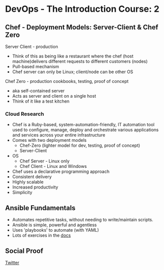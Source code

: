 <!-- This is a template you can use for quick progress days. It removes a lot of the steps we encourage you to share in the longer template 000-DAY-ARTICLE-LONG-TEMPLATE.MD-->

# DevOps - The Introduction Course: 2

## Chef - Deployment Models: Server-Client & Chef Zero

Server Client - production

- Think of this as being like a restaurant where the chef (host machine)delivers different requests to different customers (nodes)
- Pull-based mechanism
- Chef server can only be Linux; client/node can be other OS

Chef Zero - production cookbooks, testing, proof of concept

- aka self-contained server
- Acts as server and client on a single host
- Think of it like a test kitchen

### Cloud Research

- Chef is a Ruby-based, system-automation-friendly, IT automation tool used to configure, manage, deploy and orchestrate various applications and services across your entire infrastructure
- Comes with two deployment models
  - Chef-Zero (lighter model for dev, testing, proof of concept)
  - Server-Client
- OS
  - Chef Server - Linux only
  - Chef Client - Linux and Windows
- Chef uses a declarative programming approach
- Consistent delivery
- Highly scalable
- Increased productivity
- Simplicity

## Ansible Fundamentals

- Automates repetitive tasks, without needing to write/maintain scripts.
- Ansible is simple, powerful and agentless
- Uses 'playbooks' to automate (with YAML)
- Lots of exercises in the [docs](https://docs.ansible.com/)

## Social Proof

[Twitter](https://twitter.com/_notwaving/status/1334612747212959747?s=20)
